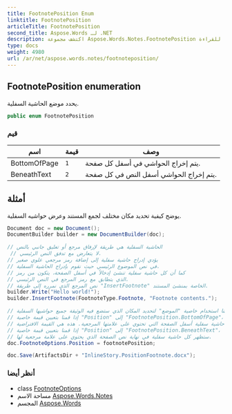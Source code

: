 ```yaml
---
title: FootnotePosition Enum
linktitle: FootnotePosition
articleTitle: FootnotePosition
second_title: Aspose.Words لـ .NET
description: اكتشف مجموعة Aspose.Words.Notes.FootnotePosition لوضع الحواشي السفلية بشكل قابل للتخصيص، مما يعزز تنسيق المستندات وقابليتها للقراءة.
type: docs
weight: 4980
url: /ar/net/aspose.words.notes/footnoteposition/
---
```

## FootnotePosition enumeration

يحدد موضع الحاشية السفلية.

```csharp
public enum FootnotePosition
```

### قيم

| اسم | قيمة | وصف |
| --- | --- | --- |
| BottomOfPage | `1` | يتم إخراج الحواشي في أسفل كل صفحة. |
| BeneathText | `2` | يتم إخراج الحواشي أسفل النص في كل صفحة. |

## أمثلة

يوضح كيفية تحديد مكان مختلف لجمع المستند وعرض حواشيه السفلية.

```csharp
Document doc = new Document();
DocumentBuilder builder = new DocumentBuilder(doc);

// الحاشية السفلية هي طريقة لإرفاق مرجع أو تعليق جانبي بالنص
 // لا يتعارض مع تدفق النص الرئيسي.
// يؤدي إدراج حاشية سفلية إلى إضافة رمز مرجعي علوي صغير
// في نص الموضوع الرئيسي حيث نقوم بإدراج الحاشية السفلية.
// كما أن كل حاشية سفلية تنشئ إدخالاً في أسفل الصفحة، يتكون من رمز
// الذي يتطابق مع رمز المرجع في النص الرئيسي.
// نص المرجع الذي نمرره إلى طريقة "InsertFootnote" الخاصة بمنشئ المستند.
builder.Write("Hello world!");
builder.InsertFootnote(FootnoteType.Footnote, "Footnote contents.");

// يمكننا استخدام خاصية "الموضع" لتحديد المكان الذي ستضع فيه الوثيقة جميع حواشيها السفلية.
// إذا قمنا بتعيين قيمة خاصية "Position" إلى "FootnotePosition.BottomOfPage"،
// ستظهر كل حاشية سفلية أسفل الصفحة التي تحتوي على علامتها المرجعية. هذه هي القيمة الافتراضية.
// إذا قمنا بتعيين قيمة خاصية "Position" إلى "FootnotePosition.BeneathText"،
// ستظهر كل حاشية سفلية في نهاية نص الصفحة الذي يحتوي على علامة مرجعية لها.
doc.FootnoteOptions.Position = footnotePosition;

doc.Save(ArtifactsDir + "InlineStory.PositionFootnote.docx");
```

### أنظر أيضا

* class [FootnoteOptions](../footnoteoptions/)
* مساحة الاسم [Aspose.Words.Notes](../../aspose.words.notes/)
* المجسم [Aspose.Words](../../)
